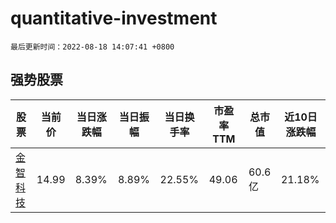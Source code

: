 # quantitative-investment

`最后更新时间：2022-08-18 14:07:41 +0800`

## 强势股票

|股票|当前价|当日涨跌幅|当日振幅|当日换手率|市盈率TTM|总市值|近10日涨跌幅|
|----|----|----|----|----|----|----|----|
|[金智科技](https://xueqiu.com/S/SZ002090)|14.99|8.39%|8.89%|22.55%|49.06|60.6亿|21.18%|
